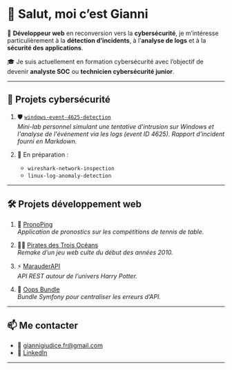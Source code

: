# 👋 Salut, moi c’est Gianni

🎯 **Développeur web** en reconversion vers la **cybersécurité**, je m’intéresse particulièrement à la **détection d’incidents**, à l’**analyse de logs** et à la **sécurité des applications**.

🎓 Je suis actuellement en formation cybersécurité avec l’objectif de devenir **analyste SOC** ou **technicien cybersécurité junior**.

---

## 🔐 Projets cybersécurité

1. 🛡️ [`windows-event-4625-detection`](https://github.com/vt-gianni/windows-event-4625-detection)  
   *Mini-lab personnel simulant une tentative d'intrusion sur Windows et l'analyse de l'événement via les logs (event ID 4625). Rapport d'incident fourni en Markdown.*

2. 🧠 En préparation : 
   - `wireshark-network-inspection`
   - `linux-log-anomaly-detection`

---

## 🛠️ Projets développement web

1. 🏓 [PronoPing](https://pronoping.com)  
   *Application de pronostics sur les compétitions de tennis de table.*

2. 🏴‍☠️ [Pirates des Trois Océans](https://pirates-ilshenar.fr/)  
   *Remake d’un jeu web culte du début des années 2010.*

3. ⚡ [MarauderAPI](https://github.com/vt-gianni/MarauderAPI)  
   *API REST autour de l’univers Harry Potter.*

4. 🐼 [Oops Bundle](https://github.com/vt-gianni/oops-bundle)  
   *Bundle Symfony pour centraliser les erreurs d’API.*

---

## 📫 Me contacter

- 📧 giannigiudice.fr@gmail.com  
- 💼 [LinkedIn](https://www.linkedin.com/in/gianni-giudice-388b56157)

---

